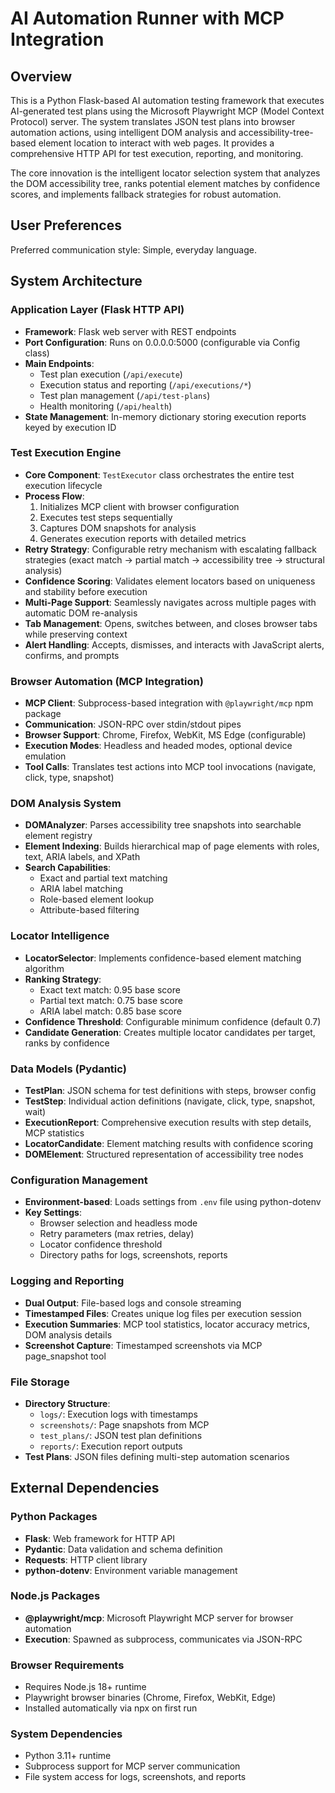 # AI Automation Runner with MCP Integration

## Overview

This is a Python Flask-based AI automation testing framework that executes AI-generated test plans using the Microsoft Playwright MCP (Model Context Protocol) server. The system translates JSON test plans into browser automation actions, using intelligent DOM analysis and accessibility-tree-based element location to interact with web pages. It provides a comprehensive HTTP API for test execution, reporting, and monitoring.

The core innovation is the intelligent locator selection system that analyzes the DOM accessibility tree, ranks potential element matches by confidence scores, and implements fallback strategies for robust automation.

## User Preferences

Preferred communication style: Simple, everyday language.

## System Architecture

### Application Layer (Flask HTTP API)
- **Framework**: Flask web server with REST endpoints
- **Port Configuration**: Runs on 0.0.0.0:5000 (configurable via Config class)
- **Main Endpoints**:
  - Test plan execution (`/api/execute`)
  - Execution status and reporting (`/api/executions/*`)
  - Test plan management (`/api/test-plans`)
  - Health monitoring (`/api/health`)
- **State Management**: In-memory dictionary storing execution reports keyed by execution ID

### Test Execution Engine
- **Core Component**: `TestExecutor` class orchestrates the entire test execution lifecycle
- **Process Flow**:
  1. Initializes MCP client with browser configuration
  2. Executes test steps sequentially
  3. Captures DOM snapshots for analysis
  4. Generates execution reports with detailed metrics
- **Retry Strategy**: Configurable retry mechanism with escalating fallback strategies (exact match → partial match → accessibility tree → structural analysis)
- **Confidence Scoring**: Validates element locators based on uniqueness and stability before execution
- **Multi-Page Support**: Seamlessly navigates across multiple pages with automatic DOM re-analysis
- **Tab Management**: Opens, switches between, and closes browser tabs while preserving context
- **Alert Handling**: Accepts, dismisses, and interacts with JavaScript alerts, confirms, and prompts

### Browser Automation (MCP Integration)
- **MCP Client**: Subprocess-based integration with `@playwright/mcp` npm package
- **Communication**: JSON-RPC over stdin/stdout pipes
- **Browser Support**: Chrome, Firefox, WebKit, MS Edge (configurable)
- **Execution Modes**: Headless and headed modes, optional device emulation
- **Tool Calls**: Translates test actions into MCP tool invocations (navigate, click, type, snapshot)

### DOM Analysis System
- **DOMAnalyzer**: Parses accessibility tree snapshots into searchable element registry
- **Element Indexing**: Builds hierarchical map of page elements with roles, text, ARIA labels, and XPath
- **Search Capabilities**:
  - Exact and partial text matching
  - ARIA label matching
  - Role-based element lookup
  - Attribute-based filtering

### Locator Intelligence
- **LocatorSelector**: Implements confidence-based element matching algorithm
- **Ranking Strategy**:
  - Exact text match: 0.95 base score
  - Partial text match: 0.75 base score
  - ARIA label match: 0.85 base score
- **Confidence Threshold**: Configurable minimum confidence (default 0.7)
- **Candidate Generation**: Creates multiple locator candidates per target, ranks by confidence

### Data Models (Pydantic)
- **TestPlan**: JSON schema for test definitions with steps, browser config
- **TestStep**: Individual action definitions (navigate, click, type, snapshot, wait)
- **ExecutionReport**: Comprehensive execution results with step details, MCP statistics
- **LocatorCandidate**: Element matching results with confidence scoring
- **DOMElement**: Structured representation of accessibility tree nodes

### Configuration Management
- **Environment-based**: Loads settings from `.env` file using python-dotenv
- **Key Settings**:
  - Browser selection and headless mode
  - Retry parameters (max retries, delay)
  - Locator confidence threshold
  - Directory paths for logs, screenshots, reports

### Logging and Reporting
- **Dual Output**: File-based logs and console streaming
- **Timestamped Files**: Creates unique log files per execution session
- **Execution Summaries**: MCP tool statistics, locator accuracy metrics, DOM analysis details
- **Screenshot Capture**: Timestamped screenshots via MCP page_snapshot tool

### File Storage
- **Directory Structure**:
  - `logs/`: Execution logs with timestamps
  - `screenshots/`: Page snapshots from MCP
  - `test_plans/`: JSON test plan definitions
  - `reports/`: Execution report outputs
- **Test Plans**: JSON files defining multi-step automation scenarios

## External Dependencies

### Python Packages
- **Flask**: Web framework for HTTP API
- **Pydantic**: Data validation and schema definition
- **Requests**: HTTP client library
- **python-dotenv**: Environment variable management

### Node.js Packages
- **@playwright/mcp**: Microsoft Playwright MCP server for browser automation
- **Execution**: Spawned as subprocess, communicates via JSON-RPC

### Browser Requirements
- Requires Node.js 18+ runtime
- Playwright browser binaries (Chrome, Firefox, WebKit, Edge)
- Installed automatically via npx on first run

### System Dependencies
- Python 3.11+ runtime
- Subprocess support for MCP server communication
- File system access for logs, screenshots, and reports